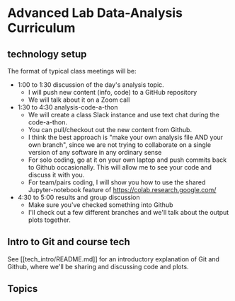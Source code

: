 # Advanced Lab Data-Analysis Curriculum

## technology setup

The format of typical class meetings will be:

* 1:00 to 1:30 discussion of the day's analysis topic.
    * I will push new content (info, code) to a GitHub repository
    * We will talk about it on a Zoom call
* 1:30 to 4:30 analysis-code-a-thon
    * We will create a class Slack instance and use text chat during the code-a-thon.
    * You can pull/checkout out the new content from Github.
    * I think the best approach is "make your own analysis file AND your own branch", since we are not trying to collaborate on a single version of any software in any ordinary sense
    * For solo coding, go at it on your own laptop and push commits back to Github occasionally.  This will allow me to see your code and discuss it with you.
    * For team/pairs coding, I will show you how to use the shared Jupyter-notebook feature of https://colab.research.google.com/
* 4:30 to 5:00 results and group discussion
    * Make sure you've checked something into Github
    * I'll check out a few different branches and we'll talk about the output plots together.

## Intro to Git and course tech
See [[tech_intro/README.md]] for an introductory explanation of Git and Github, where we'll be sharing and discussing code and plots.




## Topics
